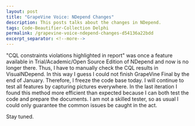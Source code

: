 ```yaml
---
layout: post
title: "GrapeVine Voice: NDepend Changes"
description: This posts talks about the changes in NDepend.
tags: Code-Beautifier-Collection Delphi
permalink: /grapevine-voice-ndepend-changes-d54136a22bdd
excerpt_separator: <!--more-->
---
```

"CQL constraints violations highlighted in report" was once a feature available in Trial/Academic/Open Source Edition of NDepend and now is no longer there. Thus, I have to manually check the CQL results in VisualNDepend. In this way I guess I could not finish GrapeVine Final by the end of January. Therefore, I freeze the code base today. I will continue to test all features by capturing pictures everywhere. In the last iteration I found this method more efficient than expected because I can both test the code and prepare the documents. I am not a skilled tester, so as usual I could only guarantee the common issues be caught in the act.

Stay tuned.
<!--more-->